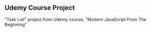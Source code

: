 ## Udemy Course Project
 
"Task List" project from Udemy course, "Modern JavaScript From The Beginning"